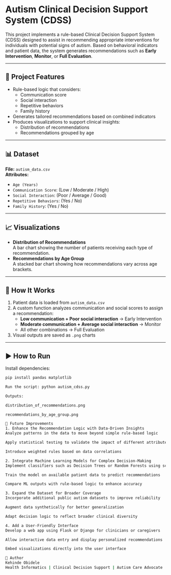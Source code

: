 # Autism Clinical Decision Support System (CDSS)

This project implements a rule-based Clinical Decision Support System (CDSS) designed to assist in recommending appropriate interventions for individuals with potential signs of autism. Based on behavioral indicators and patient data, the system generates recommendations such as **Early Intervention**, **Monitor**, or **Full Evaluation**.

---

## 🧠 Project Features

- Rule-based logic that considers:
  - Communication score
  - Social interaction
  - Repetitive behaviors
  - Family history
- Generates tailored recommendations based on combined indicators
- Produces visualizations to support clinical insights:
  - Distribution of recommendations
  - Recommendations grouped by age

---

## 📊 Dataset

**File:** `autism_data.csv`  
**Attributes:**
- `Age (Years)`
- `Communication Score`: (Low / Moderate / High)
- `Social Interaction`: (Poor / Average / Good)
- `Repetitive Behaviors`: (Yes / No)
- `Family History`: (Yes / No)

---

## 📈 Visualizations

- **Distribution of Recommendations**  
  A bar chart showing the number of patients receiving each type of recommendation.
- **Recommendations by Age Group**  
  A stacked bar chart showing how recommendations vary across age brackets.

---

## 🧪 How It Works

1. Patient data is loaded from `autism_data.csv`
2. A custom function analyzes communication and social scores to assign a recommendation:
   - **Low communication + Poor social interaction** → Early Intervention
   - **Moderate communication + Average social interaction** → Monitor
   - All other combinations → Full Evaluation
3. Visual outputs are saved as `.png` charts

---

## ▶️ How to Run

Install dependencies:
```bash
pip install pandas matplotlib

Run the script: python autism_cdss.py

Outputs:

distribution_of_recommendations.png

recommendations_by_age_group.png

🚀 Future Improvements
1. Enhance the Recommendation Logic with Data-Driven Insights
Analyze patterns in the data to move beyond simple rule-based logic

Apply statistical testing to validate the impact of different attributes

Introduce weighted rules based on data correlations

2. Integrate Machine Learning Models for Complex Decision-Making
Implement classifiers such as Decision Trees or Random Forests using scikit-learn

Train the model on available patient data to predict recommendations

Compare ML outputs with rule-based logic to enhance accuracy

3. Expand the Dataset for Broader Coverage
Incorporate additional public autism datasets to improve reliability

Augment data synthetically for better generalization

Adapt decision logic to reflect broader clinical diversity

4. Add a User-Friendly Interface
Develop a web app using Flask or Django for clinicians or caregivers

Allow interactive data entry and display personalized recommendations

Embed visualizations directly into the user interface

🙌 Author
Kehinde Obidele
Health Informatics | Clinical Decision Support | Autism Care Advocate
